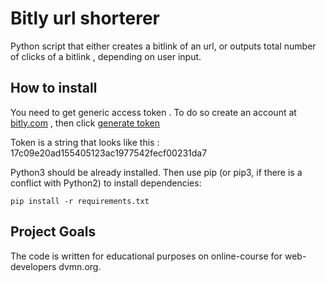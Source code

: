 # Bitly url shorterer

Python script that either creates a bitlink of an url, or outputs total number of clicks of a bitlink , depending on user input.

## How to install

You need to get generic access token . To do so create an account at [bitly.com](https://bitly.com) , then click [generate token](https://bitly.com/a/oauth_apps)

Token is a string that looks like this : 17c09e20ad155405123ac1977542fecf00231da7

Python3 should be already installed. Then use pip (or pip3, if there is a conflict with Python2) to install dependencies:


	pip install -r requirements.txt

## Project Goals
The code is written for educational purposes on online-course for web-developers dvmn.org.
